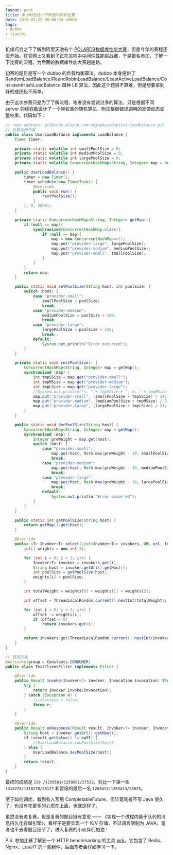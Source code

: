 ```yaml
---
layout: post
title: 半小时总结一下阿里中间件比赛
date: 2019-07-22 00:00:00 +0800
tags:
- dubbo
- tianchi
---
```


机缘巧合之下了解到阿里天池有个 [POLARDB数据库性能大赛](https://tianchi.aliyun.com/competition/entrance/231689/introduction)，但是今年的赛程还没开始，在官网上又看到了正在进程中[中间件性能挑战赛](https://tianchi.aliyun.com/competition/entrance/231714/introduction)，于是报名参加，了解一下比赛的流程，为后面的数据库性能大赛趟趟路。

初赛的题目是写一个 dubbo 的负载均衡算法，dubbo 本身提供了 RandomLoadBalance/RoundRobinLoadBalance/LeastActiveLoadBalance/ConsistentHashLoadBalance 四种 LB 算法，因此这个题目不算难，但是想要拿到好的成绩也不简单。

由于这次参赛只是为了了解流程，笔者没有尝试过多的算法，只是根据不同 server 的线程数设计了一个带权重的随机算法，附加根据错误调用的反馈动态调整权重，代码如下：

```java
// repo address: git@code.aliyun.com:zhjwpku/adaptive-loadbalance.git
// 负载均衡的类
public class UserLoadBalance implements LoadBalance {
    Timer timer;

    private static volatile int smallPoolSize = 0;
    private static volatile int mediumPoolSize = 0;
    private static volatile int largePoolSize = 0;
    private static volatile ConcurrentHashMap<String, Integer> map = null;

    public UserLoadBalance() {
        timer = new Timer();
        timer.schedule(new TimerTask() {
            @Override
            public void run() {
                restPoolSize();
            }
        }, 0, 2000);
    }

    private static ConcurrentHashMap<String, Integer> getMap(){
        if (null == map){
            synchronized(ConcurrentHashMap.class){
                if (null == map){
                    map = new ConcurrentHashMap<>();
                    map.put("provider-large", largePoolSize);
                    map.put("provider-medium", mediumPoolSize);
                    map.put("provider-small", smallPoolSize);
                }
            }
        }
        return map;
    }

    public static void setPoolSize(String host, int poolSize) {
        switch (host) {
            case "provider-small":
                smallPoolSize = poolSize;
                break;
            case "provider-medium":
                mediumPoolSize = poolSize + 100;
                break;
            case "provider-large":
                largePoolSize = poolSize + 150;
                break;
            default:
                System.out.println("Error occurred");
        }
    }

    private static void restPoolSize() {
        ConcurrentHashMap<String, Integer> map = getMap();
        synchronized (map) {
            int tmpSSize = map.get("provider-small");
            int tmpMSize = map.get("provider-medium");
            int tmpLSize = map.get("provider-large");
            //System.out.println("s: " + tmpSSize + "; m: " + tmpMSize + "; l: " + tmpLSize);
            map.put("provider-small", (smallPoolSize + tmpSSize) / 2);
            map.put("provider-medium", (mediumPoolSize + tmpMSize) / 2);
            map.put("provider-large", (largePoolSize + tmpLSize) / 2);
        }
    }

    public static void decPoolSize(String host) {
        ConcurrentHashMap<String, Integer> map = getMap();
        synchronized (map) {
            Integer preWeight = map.get(host);
            switch (host) {
                case "provider-small":
                    map.put(host, Math.max(preWeight - 10, smallPoolSize - 100));
                    break;
                case "provider-medium":
                    map.put(host, Math.max(preWeight - 10, mediumPoolSize - 200));
                    break;
                case "provider-large":
                    map.put(host, Math.max(preWeight - 10, largePoolSize - 300));
                    break;
                default:
                    System.out.println("Error occurred");
            }
        }
    }

    public static int getPoolSize(String host) {
        return getMap().get(host);
    }

    @Override
    public <T> Invoker<T> select(List<Invoker<T>> invokers, URL url, Invocation invocation) throws RpcException {
        int[] weights = new int[3];

        for (int i = 0; i < 3; i++) {
            Invoker<T> invoker = invokers.get(i);
            String host = invoker.getUrl().getHost();
            int poolSize = getPoolSize(host);
            weights[i] = poolSize;
        }

        int totalWeight = weights[0] + weights[1] + weights[2];

        int offset = ThreadLocalRandom.current().nextInt(totalWeight);

        for (int i = 0; i < 3; i++) {
            offset -= weights[i];
            if (offset < 0)
                return invokers.get(i);
        }

        return invokers.get(ThreadLocalRandom.current().nextInt(invokers.size()));
    }
}

// 反馈的类
@Activate(group = Constants.CONSUMER)
public class TestClientFilter implements Filter {

    @Override
    public Result invoke(Invoker<?> invoker, Invocation invocation) throws RpcException {
        try {
            return invoker.invoke(invocation);
        } catch (Exception e) {
            //isSuccess = false;
            throw e;
        }
    }

    @Override
    public Result onResponse(Result result, Invoker<?> invoker, Invocation invocation) {
        String host = invoker.getUrl().getHost();
        if (result.getValue() != null) {
            //UserLoadBalance.incPoolSize(host);
        } else {
            UserLoadBalance.decPoolSize(host);
        }
        return result;
    }
}

```

最终的成绩是 `219 /1259581/1259581/27532`，对比一下第一名 `1318278/1318278/28127` 和晋级的最后一名 `1263413/1263413/28025`。

至于如何调优，看到有人写用 CompletableFuture，但毕竟笔者不写 Java 很久了，也没有花更多的心思在上面，也就这样了。

虽然没有进复赛，但是复赛的题目挺有意思 —— 《实现一个进程内基于队列的消息持久化存储引擎》，看样子是要实现一个 K/V 存储，不过语言限制为 JAVA，笔者也不去看题目细节了，进入复赛的小伙伴们加油！

P.S. 参加比赛了解到一个 HTTP benchmarking 的工具 [wrk](https://github.com/wg/wrk)，它包含了 Redis、Nginx、LuaJIT 的一些组件，后面笔者会仔细学习一下。

